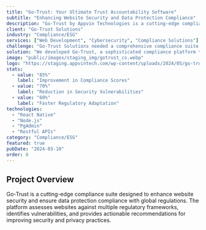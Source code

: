 ```yaml
---
title: "Go-Trust: Your Ultimate Trust Accountability Software"
subtitle: "Enhancing Website Security and Data Protection Compliance"
description: "Go-Trust by Appvin Technologies is a cutting-edge compliance suite enhancing website security and ensuring data protection compliance. It assesses compliance with global regulations, safeguarding user data and enhancing privacy practices."
client: "Go-Trust Solutions"
industry: "Compliance/ESG"
services: ["Web Development", "Cybersecurity", "Compliance Solutions"]
challenge: "Go-Trust Solutions needed a comprehensive compliance suite that could assess website security, ensure data protection compliance with global regulations, and provide actionable recommendations for improvement."
solution: "We developed Go-Trust, a sophisticated compliance platform that evaluates websites against multiple regulatory frameworks, identifies vulnerabilities, and provides clear guidance for enhancing security and privacy practices."
image: "public/images/staging_img/gotrust_cs.webp"
logo: "https://staging.appvintech.com/wp-content/uploads/2024/05/go-trust-logo-1024x288.png"
stats:
  - value: "85%"
    label: "Improvement in Compliance Scores"
  - value: "70%"
    label: "Reduction in Security Vulnerabilities"
  - value: "60%"
    label: "Faster Regulatory Adaptation"
technologies:
  - "React Native"
  - "Node.js"
  - "PgAdmin"
  - "Restful APIs"
category: "Compliance/ESG"
featured: true
pubDate: "2024-03-10"
order: 8
---
```


## Project Overview

Go-Trust is a cutting-edge compliance suite designed to enhance website security and ensure data protection compliance with global regulations. The platform assesses websites against multiple regulatory frameworks, identifies vulnerabilities, and provides actionable recommendations for improving security and privacy practices.
